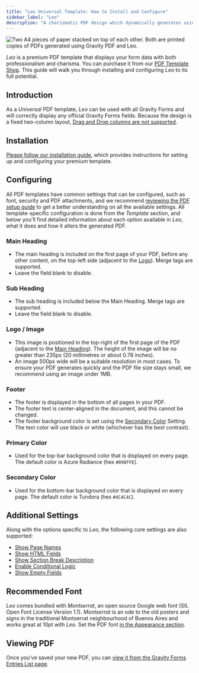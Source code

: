 ```yaml
---
title: "Leo Universal Template: How to Install and Configure"
sidebar_label: "Leo"
description: "A charismatic PDF design which dynamically generates using Gravity Forms data using Gravity PDF."
---
```


![Two A4 pieces of paper stacked on top of each other. Both are printed copies of PDFs generated using Gravity PDF and Leo.](https://resources.gravitypdf.com/uploads/2018/10/leo-cover-image-v2a.jpg)

*Leo* is a premium PDF template that displays your form data with both professionalism and charisma. You can purchase it from our [PDF Template Shop](https://gravitypdf.com/shop/leo/). This guide will walk you through installing and configuring *Leo* to its full potential.

## Introduction

As a *Universal* PDF template, *Leo* can be used with all Gravity Forms and will correctly display any official Gravity Forms fields. Because the design is a fixed two-column layout, [Drag and Drop columns are not supported](../users/columns.md).

## Installation

[Please follow our installation guide](installing-upgrading-premium-templates.md), which provides instructions for setting up and configuring your premium template.

## Configuring

All PDF templates have common settings that can be configured, such as font, security and PDF attachments, and we recommend [reviewing the PDF setup guide](../users/setup-pdf.md) to get a better understanding on all the available settings. All template-specific configuration is done from the *Template* section, and below you'll find detailed information about each option available in *Leo*, what it does and how it alters the generated PDF.

### Main Heading
* The main heading is included on the first page of your PDF, before any other content, on the top-left side (adjacent to the [Logo](#logo)). Merge tags are supported.
* Leave the field blank to disable.

### Sub Heading
* The sub heading is included below the Main Heading. Merge tags are supported.
* Leave the field blank to disable.

### Logo / Image
* This image is positioned in the top-right of the first page of the PDF (adjacent to the [Main Heading](#main-heading)). The height of the image will be no greater than 235px (20 millimetres or about 0.78 inches).
* An image 500px wide will be a suitable resolution in most cases. To ensure your PDF generates quickly and the PDF file size stays small, we recommend using an image under 1MB.

### Footer
* The footer is displayed in the bottom of all pages in your PDF.
* The footer text is center-aligned in the document, and this cannot be changed.
* The footer background color is set using the [Secondary Color](#secondary-color) Setting. The text color will use black or white (whichever has the best contrast).

### Primary Color
* Used for the top-bar background color that is displayed on every page. The default color is Azure Radiance (hex `#098FFE`).

### Secondary Color
* Used for the bottom-bar background color that is displayed on every page. The default color is Tundora (hex `#4C4C4C`).

## Additional Settings

Along with the options specific to *Leo*, the following core settings are also supported:

-   [Show Page Names](../users/setup-pdf.md#show-page-names)
-   [Show HTML Fields](../users/setup-pdf.md#show-html-fields)
-   [Show Section Break Description](../users/setup-pdf.md#show-section-break-description)
-   [Enable Conditional Logic](../users/setup-pdf.md#enable-conditional-logic)
-   [Show Empty Fields](../users/setup-pdf.md#show-empty-fields)

## Recommended Font

*Leo* comes bundled with *Montserrat*, an open source Google web font (SIL Open Font License Version 1.1). *Montserrat* is an ode to the old posters and signs in the traditional Montserrat neighbourhood of Buenos Aires and works great at 10pt with *Leo*. Set the PDF font [in the Appearance section](../users/setup-pdf.md#appearance-section).

## Viewing PDF

Once you've saved your new PDF, you can [view it from the Gravity Forms Entries List page](../users/viewing-pdfs.md).
